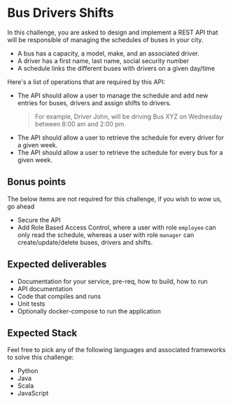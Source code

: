 # Bus Drivers Shifts 
In this challenge, you are asked to design and implement a REST API that will be responsible of managing the schedules of buses in your city.  
- A bus has a capacity, a model, make, and an associated driver.
- A driver has a first name, last name, social security number
- A schedule links the different buses with drivers on a given day/time  

Here's a list of operations that are required by this API:

- The API should allow a user to manage the schedule and add new entries for buses, drivers and assign shifts to drivers.  
    >For example, Driver John, will be driving Bus XYZ on Wednesday between 8:00 am and 2:00 pm.
- The API should allow a user to retrieve the schedule for every driver for a given week.
- The API should allow a user to retrieve the schedule for every bus for a given week.

## Bonus points
The below items are not required for this challenge, if you wish to wow us, go ahead
- Secure the API
- Add Role Based Access Control, where a user with role `employee` can only read the schedule, whereas a user with role `manager` can create/update/delete buses, drivers and shifts.

## Expected deliverables
- Documentation for your service, pre-req, how to build, how to run
- API documentation
- Code that compiles and runs
- Unit tests
- Optionally docker-compose to run the application

## Expected Stack
Feel free to pick any of the following languages and associated frameworks to solve this challenge:
- Python
- Java
- Scala
- JavaScript
